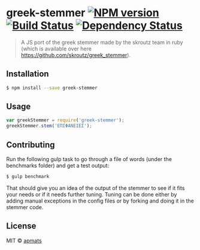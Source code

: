 # greek-stemmer [![NPM version][npm-image]][npm-url] [![Build Status][travis-image]][travis-url] [![Dependency Status][daviddm-image]][daviddm-url]
> A JS port of the greek stemmer made by the skroutz team in ruby (which is available over here https://github.com/skroutz/greek_stemmer).

## Installation

```sh
$ npm install --save greek-stemmer
```
## Usage

```js
var greekStemmer = require('greek-stemmer');
greekStemmer.stem('ΕΠΙΦΑΝEΙΕΣ');
```

## Contributing

Run the following gulp task to go through a file of words (under the benchmarks folder) and get a test output:

```sh
$ gulp benchmark
```
That should give you an idea of the output of the stemmer to see if it fits your needs or if it needs further tuning. Tuning can be done either by adding manual exceptions in the config files or by forking and doing it in the stemmer code.

## License

MIT © [apmats]()


[npm-image]: https://badge.fury.io/js/greek-stemmer.svg
[npm-url]: https://npmjs.org/package/greek-stemmer
[travis-image]: https://travis-ci.org/apmats/greekstemmerjs.svg?branch=master
[travis-url]: https://travis-ci.org/apmats/greekstemmerjs
[daviddm-image]: https://david-dm.org/apmats/greekstemmerjs.svg?theme=shields.io
[daviddm-url]: https://david-dm.org/apmats/greekstemmerjs

